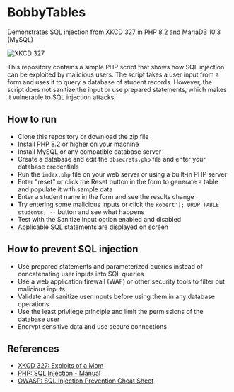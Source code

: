 # BobbyTables
Demonstrates SQL injection from XKCD 327 in PHP 8.2 and MariaDB 10.3 (MySQL)

![XKCD 327](https://imgs.xkcd.com/comics/exploits_of_a_mom.png)

This repository contains a simple PHP script that shows how SQL injection can be exploited by malicious users. The script takes a user input from a form and uses it to query a database of student records. However, the script does not sanitize the input or use prepared statements, which makes it vulnerable to SQL injection attacks.

## How to run
- Clone this repository or download the zip file
- Install PHP 8.2 or higher on your machine
- Install MySQL or any compatible database server
- Create a database and edit the `dbsecrets.php` file and enter your database credentials
- Run the `index.php` file on your web server or using a built-in PHP server
- Enter "reset" or click the Reset button in the form to generate a table and populate it with sample data
- Enter a student name in the form and see the results change
- Try entering some malicious inputs or click the  `Robert'); DROP TABLE students; --` button and see what happens
- Test with the Sanitize Input option enabled and disabled
- Applicable SQL statements are displayed on screen

## How to prevent SQL injection
- Use prepared statements and parameterized queries instead of concatenating user inputs into SQL queries
- Use a web application firewall (WAF) or other security tools to filter out malicious inputs
- Validate and sanitize user inputs before using them in any database operations
- Use the least privilege principle and limit the permissions of the database user
- Encrypt sensitive data and use secure connections

## References
- [XKCD 327: Exploits of a Mom](https://xkcd.com/327/)
- [PHP: SQL Injection - Manual](https://www.php.net/manual/en/security.database.sql-injection.php)
- [OWASP: SQL Injection Prevention Cheat Sheet](https://cheatsheetseries.owasp.org/cheatsheets/SQL_Injection_Prevention_Cheat_Sheet.html) 
